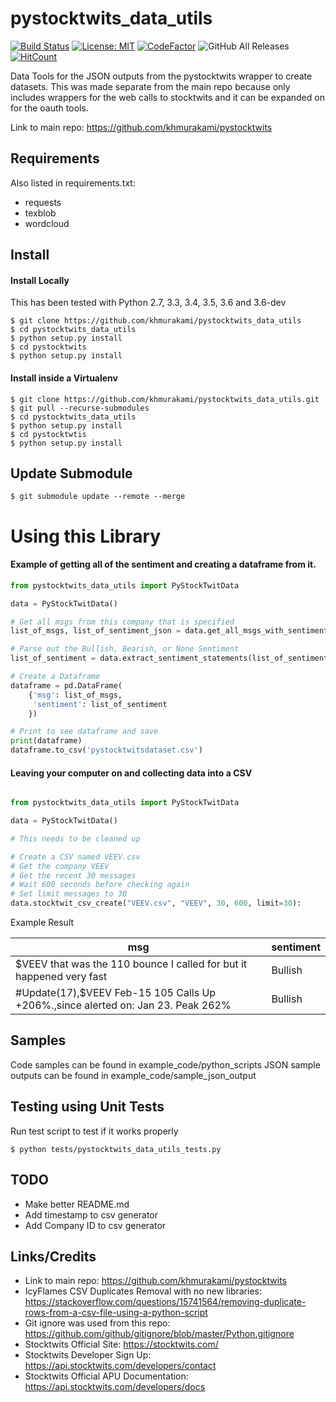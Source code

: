 # pystocktwits_data_utils

[![Build Status](https://travis-ci.com/khmurakami/pystocktwits_data_utils.svg?branch=master)](https://travis-ci.com/khmurakami/pystocktwits_data_utils)
[![License: MIT](https://img.shields.io/badge/License-MIT-yellow.svg)](https://opensource.org/licenses/MIT)
[![CodeFactor](https://www.codefactor.io/repository/github/khmurakami/pystocktwits_data_utils/badge)](https://www.codefactor.io/repository/github/khmurakami/pystocktwits_data_utils)
![GitHub All Releases](https://img.shields.io/github/downloads/khmurakami/pystocktwits_data_utils/total.svg)
[![HitCount](http://hits.dwyl.com/khmurakami/pystocktwits_data_utils.svg)](http://hits.dwyl.com/khmurakami/pystocktwits_data_utils)

Data Tools for the JSON outputs from the pystocktwits wrapper to create datasets. This was made separate from the main repo because only includes wrappers for the web calls to stocktwits and it can be expanded on for the oauth tools.

Link to main repo: https://github.com/khmurakami/pystocktwits

## Requirements

Also listed in requirements.txt:

- requests
- texblob
- wordcloud

## Install

#### Install Locally

This has been tested with Python 2.7, 3.3, 3.4, 3.5, 3.6 and 3.6-dev

```shell
$ git clone https://github.com/khmurakami/pystocktwits_data_utils
$ cd pystocktwits_data_utils
$ python setup.py install
$ cd pystocktwits
$ python setup.py install
```

#### Install inside a Virtualenv

```shell
$ git clone https://github.com/khmurakami/pystocktwits_data_utils.git
$ git pull --recurse-submodules
$ cd pystocktwits_data_utils
$ python setup.py install
$ cd pystocktwtis
$ python setup.py install
```

## Update Submodule
```shell
$ git submodule update --remote --merge
```

# Using this Library

#### Example of getting all of the sentiment and creating a dataframe from it.

```python
from pystocktwits_data_utils import PyStockTwitData

data = PyStockTwitData()

# Get all msgs from this company that is specified
list_of_msgs, list_of_sentiment_json = data.get_all_msgs_with_sentiment_by_symbol_id("AAPL")

# Parse out the Bullish, Bearish, or None Sentiment
list_of_sentiment = data.extract_sentiment_statements(list_of_sentiment_json)

# Create a Dataframe
dataframe = pd.DataFrame(
    {'msg': list_of_msgs,
     'sentiment': list_of_sentiment
    })

# Print to see dataframe and save
print(dataframe)
dataframe.to_csv('pystocktwitsdataset.csv')
```

#### Leaving your computer on and collecting data into a CSV

```python

from pystocktwits_data_utils import PyStockTwitData

data = PyStockTwitData()

# This needs to be cleaned up

# Create a CSV named VEEV.csv
# Get the company VEEV
# Get the recent 30 messages
# Wait 600 seconds before checking again
# Set limit messages to 30
data.stocktwit_csv_create("VEEV.csv", "VEEV", 30, 600, limit=30):

```

Example Result

| msg                                                                              | sentiment |
|----------------------------------------------------------------------------------|-----------|
| $VEEV that was the 110 bounce I called for but it happened very fast             | Bullish   |
| #Update(17),$VEEV Feb-15 105 Calls Up +206%.,since alerted on: Jan 23. Peak 262% | Bullish   |

## Samples

Code samples can be found in example_code/python_scripts
JSON sample outputs can be found in example_code/sample_json_output

## Testing using Unit Tests

Run test script to test if it works properly

```shell
$ python tests/pystocktwits_data_utils_tests.py
```

## TODO
- Make better README.md
- Add timestamp to csv generator
- Add Company ID to csv generator

## Links/Credits

- Link to main repo: https://github.com/khmurakami/pystocktwits
- IcyFlames CSV Duplicates Removal with no new libraries: https://stackoverflow.com/questions/15741564/removing-duplicate-rows-from-a-csv-file-using-a-python-script
- Git ignore was used from this repo: https://github.com/github/gitignore/blob/master/Python.gitignore
- Stocktwits Official Site: https://stocktwits.com/
- Stocktwits Developer Sign Up: https://api.stocktwits.com/developers/contact
- Stocktwits Official APU Documentation: https://api.stocktwits.com/developers/docs

